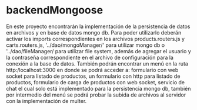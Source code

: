 # backendMongoose

En este proyecto encontrarán la implementación de la persistencia de datos en archivos y en base de datos mongo db. Para poder utilizarlo deberán activar los imports correspondientes en los archivos products.routers.js y carts.routers.js, '../dao/mongoManager/<archivo>' para utilizar mongo db o '../dao/fileManager/<archivo> para utilizar file system, además de agregar el usuario y la contraseña correspondiente en el archivo de configuración para la conexión a la base de datos. También podrán encontrar un menú en la ruta http:/localhost:3000 en donde se podrá acceder a: formulario con web socket para listado de productos, un formulario con http para listado de productos, formulario de carga de productos con web socket, servicio de chat el cual solo está implementado para la persistencia mongo db, también por intermedio del menú se podrá probar la subida de archivos al servidor con la implementación de multer. 

